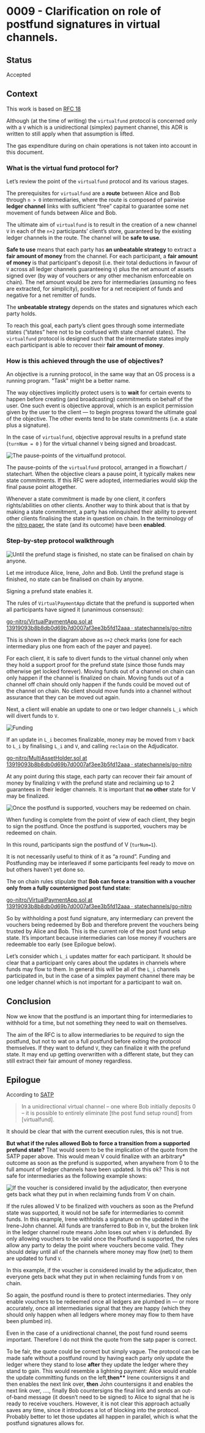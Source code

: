 # 0009 - Clarification on role of postfund signatures in virtual channels.

## Status

Accepted

## Context

This work is based on [RFC 18](https://www.notion.so/statechannels/RFC-18-Clarify-purpose-of-virtualfund-postfund-round-and-allow-intermediaries-to-exit-early-2e5cd47aeeb2458b904dfff7463f9f1c)

Although (at the time of writing) the `virtualfund` protocol is concerned only with a `V` which is a unidirectional (simplex) payment channel, this ADR is written to still apply when that assumption is lifted.

The gas expenditure during on chain operations is not taken into account in this document.

### What is the virtual fund protocol for?

Let’s review the point of the `virtualfund` protocol and its various stages.

The prerequisites for `virtualfund` are a **route** between Alice and Bob through `n > 0` intermediaries, where the route is composed of pairwise **ledger channel** links with sufficient “free” capital to guarantee some net movement of funds between Alice and Bob.

The ultimate aim of `virtualfund` is to result in the creation of a new channel `V` in each of the `n+2` participants’ client’s store, guaranteed by the existing ledger channels in the route. The channel will be **safe to use**.

**Safe to use** means that each party has **an unbeatable strategy** to extract a **fair amount of money** from the channel. For each participant, a **fair amount of money** is that participant's deposit (i.e. their total deductions in favour of `V` across all ledger channels guaranteeing `V`) plus the net amount of assets signed over (by way of vouchers or any other mechanism enforceable on chain). The net amount would be zero for intermediaries (assuming no fees are extracted, for simplicity), positive for a net receipient of funds and negative for a net remitter of funds.

The **unbeatable strategy** depends on the states and signatures which each party holds.

To reach this goal, each party’s client goes through some intermediate states (”states” here not to be confused with state channel states). The `virtualfund` protocol is designed such that the intermediate states imply each participant is able to recover their **fair amount of money**.

### How is this achieved through the use of objectives?

An objective is a running protocol, in the same way that an OS process is a running program. "Task" might be a better name.

The way objectives implicitly protect users is to **wait** for certain events to happen before creating (and broadcasting) commitments on behalf of the user. One such event is objective approval, which is an explicit permission given by the user to the client — to begin progress toward the ultimate goal of the objective. The other events tend to be state commitments (i.e. a state plus a signature).

In the case of `virtualfund`, objective approval results in a prefund state (`turnNum = 0` ) for the virtual channel `V` being signed and broadcast.

![The pause-points of the `virtualfund` protocol.](./V-pause-points.png)

The pause-points of the `virtualfund` protocol, arranged in a flowchart / statechart. When the objective clears a pause point, it typically makes new state commitments. If this RFC were adopted, intermediaries would skip the final pause point altogether.

Whenever a state commitment is made by one client, it confers rights/abilities on other clients. Another way to think about that is that by making a state commitment, a party has relinquished their ability to prevent other clients finalising the state in question on chain. In the terminology of the [nitro paper](https://magmo.com/nitro-protocol.pdf), the state (and its outcome) have been **enabled**.

### Step-by-step protocol walkthrough

![Until the prefund stage is finished, no state can be finalised on chain by anyone. ](./V-prefund.png)

Let me introduce Alice, Irene, John and Bob. Until the prefund stage is finished, no state can be finalised on chain by anyone.

Signing a prefund state enables it.

The rules of `VirtualPaymentApp` dictate that the prefund is supported when all participants have signed it (unanimous consensus):

[go-nitro/VirtualPaymentApp.sol at 13919093b8b8db0d69b7d0007af3ee3b5fd12aaa · statechannels/go-nitro](https://github.com/statechannels/go-nitro/blob/13919093b8b8db0d69b7d0007af3ee3b5fd12aaa/nitro-protocol/contracts/VirtualPaymentApp.sol#L46-L50)

This is shown in the diagram above as `n+2` check marks (one for each intermediary plus one from each of the payer and payee).

For each client, it is safe to divert funds to the virtual channel only when they hold a support proof for the prefund state (since those funds may otherwise get locked forever). Moving funds out of a channel on chain can only happen if the channel is finalized on chain. Moving funds out of a channel off chain should only happen if the funds could be moved out of the channel on chain. No client should move funds into a channel without assurance that they can be moved out again.

Next, a client will enable an update to one or two ledger channels `L_i` which will divert funds to `V`.

![Funding](./V-fund.png)

If an update in `L_i` becomes finalizable, money may be moved from `V` back to `L_i` by finalising `L_i` and `V`, and calling `reclaim` on the Adjudicator.

[go-nitro/MultiAssetHolder.sol at 13919093b8b8db0d69b7d0007af3ee3b5fd12aaa · statechannels/go-nitro](https://github.com/statechannels/go-nitro/blob/13919093b8b8db0d69b7d0007af3ee3b5fd12aaa/nitro-protocol/contracts/MultiAssetHolder.sol#L246)

At any point during this stage, each party can recover their fair amount of money by finalizing `V` with the prefund state and reclaiming up to 2 guarantees in their ledger channels. It is important that **no other** state for V may be finalized.

![Once the postfund is supported, vouchers may be redeemed on chain. ](./V-postfund.png)

When funding is complete from the point of view of each client, they begin to sign the postfund. Once the postfund is supported, vouchers may be redeemed on chain.

In this round, participants sign the postfund of V (`turNum=1`).

It is not necessarily useful to think of it as “a round”. Funding and Postfunding may be interleaved if some participants feel ready to move on but others haven’t yet done so.

The on chain rules stipulate that **Bob can force a transition with a voucher only from a fully countersigned post fund state:**

[go-nitro/VirtualPaymentApp.sol at 13919093b8b8db0d69b7d0007af3ee3b5fd12aaa · statechannels/go-nitro](https://github.com/statechannels/go-nitro/blob/13919093b8b8db0d69b7d0007af3ee3b5fd12aaa/nitro-protocol/contracts/VirtualPaymentApp.sol#L60-L65)

So by withholding a post fund signature, any intermediary can prevent the vouchers being redeemed by Bob and therefore prevent the vouchers being trusted by Alice and Bob. This is the current role of the post fund setup state. It’s important because intermediaries can lose money if vouchers are redeemable too early (see Epilogue below).

Let’s consider which `L_i` updates matter for each participant. It should be clear that a participant only cares about the updates in channels where funds may flow to them. In general this will be all of the `L_i` channels participated in, but in the case of a simplex payment channel there may be one ledger channel which is not important for a participant to wait on.

## Conclusion

Now we know that the postfund is an important thing for intermediaries to withhold for a time, but not something they need to wait on themselves.

The aim of the RFC is to allow intermediaries to be _required_ to sign the postfund, but not to wat on a full postfund before exiting the protocol themselves. If they want to defund `V`, they can finalize it with the prefund state. It may end up getting overwritten with a different state, but they can still extract their fair amount of money regardless.

## Epilogue

According to [SATP](https://docs.statechannels.org/research-papers/#2022-stateful-asset-transfer-protocol)

> In a unidirectional virtual channel – one where Bob initially deposits 0 – it is
> possible to entirely eliminate [the post fund setup round] from [virtualfund].

It should be clear that with the current execution rules, this is not true.

**But what if the rules allowed Bob to force a transition from a supported prefund state?** That would seem to be the implication of the quote from the SATP paper above. This would mean V could finalize with an arbitrary\* outcome as soon as the prefund is supported, when anywhere from 0 to the full amount of ledger channels have been updated. Is this ok? This is not safe for intermediaries as the following example shows:

![If the voucher is considered invalid by the adjudicator, then everyone gets back what they put in when reclaiming funds from V on chain.](./V-epilogue.png)

If the rules allowed V to be finalized with vouchers as soon as the Prefund state was supported, it would not be safe for intermediaries to commit funds. In this example, Irene withholds a signature on the updated in the Irene-John channel. All funds are transferred to Bob in `V`, but the broken link in the ledger channel route means John loses out when `V` is defunded. By only allowing vouchers to be valid once the Postfund is supported, the rules allow any party to delay the point where vouchers become valid. They should delay until all of the channels where money may flow (net) to them are updated to fund `V`.

In this example, if the voucher is considered invalid by the adjudicator, then everyone gets back what they put in when reclaiming funds from `V` on chain.

So again, the postfund round is there to protect intermediaries. They only enable vouchers to be redeemed once all ledgers are plumbed in — or more accurately, once all intermediaries signal that they are happy (which they should only happen when all ledgers where money may flow to them have been plumbed in).

Even in the case of a unidirectional channel, the post fund round seems important. Therefore I do not think the quote from the satp paper is correct.

To be fair, the quote could be correct but simply vague. The protocol can be made safe without a postfund round by having each party only update the ledger where they stand to lose **after** they update the ledger where they stand to gain. This would resemble a lightning payment: Alice would enable the update committing funds on the left,**then\*\*** Irene countersigns it and then enables the next link over, **then** John countersigns it and enables the next link over, …., finally Bob countersigns the final link and sends an out-of-band message (it doesn’t need to be signed) to Alice to signal that he is ready to receive vouchers. However, it is not clear this approach actually saves any time, since it introduces a lot of blocking into the protocol. Probably better to let those updates all happen in parallel, which is what the postfund signatures allows for.
